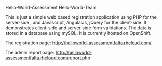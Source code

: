 Hello-World-Assessment
Hello-World-Team

This is just a simple web based registration application using PHP for the server-side , and Javascript, AngularJs, jQuery for the client-side. It demonstrates client-side and server-side form validations. The data is stored in a database using mySQL. It is currently hosted on OpenShift.

The registration page: http://helloworld-assessmentfalta.rhcloud.com/

The admin report page: http://helloworld-assessmentfalta.rhcloud.com/report.php